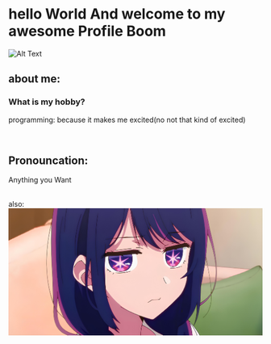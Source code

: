 # hello World And welcome to my awesome Profile Boom
![Alt Text](https://media0.giphy.com/media/v1.Y2lkPTc5MGI3NjExb2gzYzljY3FrdmU4YTE3aGc0N2l5aXlvOHVqbDFjN2lpYWVvNjN0ZiZlcD12MV9pbnRlcm5hbF9naWZfYnlfaWQmY3Q9Zw/26tPdwMm4jyClgxTq/giphy.gif)

## about me:
<h3>What is my hobby?</h3>
<p>programming: because it makes me excited(no not that kind of excited)</p>

<br>

## Pronouncation:
<p>Anything you Want</p>

<br>
also:
<img src="https://raw.githubusercontent.com/AlieeLinux/AlieeLinux/refs/heads/main/AiHoshino10.jpeg">
<!--
**troy600/troy600** is a ✨ _special_ ✨ repository because its `README.md` (this file) appears on your GitHub profile.

Here are some ideas to get you started:

- 🔭 I’m currently working on ...
- 🌱 I’m currently learning ...
- 👯 I’m looking to collaborate on ...
- 🤔 I’m looking for help with ...
- 💬 Ask me about ...
- 📫 How to reach me: ...
- 😄 Pronouns: ...
- ⚡ Fun fact: ...
-->
